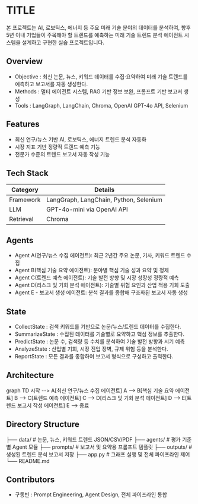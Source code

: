 # TITLE
본 프로젝트는 AI, 로보틱스, 에너지 등 주요 미래 기술 분야의 데이터를 분석하여, 향후 5년 이내 기업들이 주목해야 할 트렌드를 예측하는 미래 기술 트렌드 분석 에이전트 시스템을 설계하고 구현한 실습 프로젝트입니다.

## Overview

- Objective : 최신 논문, 뉴스, 키워드 데이터를 수집·요약하여 미래 기술 트렌드를 예측하고 보고서를 자동 생성한다.
- Methods : 멀티 에이전트 시스템, RAG 기반 정보 보완, 프롬프트 기반 보고서 생성
- Tools : LangGraph, LangChain, Chroma, OpenAI GPT-4o API, Selenium

## Features

- 최신 연구/뉴스 기반 AI, 로보틱스, 에너지 트렌드 분석 자동화
- 시장 지표 기반 정량적 트렌드 예측 기능
- 전문가 수준의 트렌드 보고서 자동 작성 기능


## Tech Stack 

| Category   | Details                                |
|------------|----------------------------------------|
| Framework  | LangGraph, LangChain, Python, Selenium |
| LLM        | GPT-4o-mini via OpenAI API             |
| Retrieval  | Chroma                                 |


## Agents
 
- Agent A(연구/뉴스 수집 에이전트): 최근 2년간 주요 논문, 기사, 키워드 트렌드 수집
- Agent B(핵심 기술 요약 에이전트): 분야별 핵심 기술 성과 요약 및 정제
- Agent C(트렌드 예측 에이전트): 기술 발전 방향 및 시장 성장성 정량적 예측
- Agent D(리스크 및 기회 분석 에이전트): 기술별 위험 요인과 산업 적용 기회 도출
- Agent E - 보고서 생성 에이전트: 분석 결과를 종합해 구조화된 보고서 자동 생성




## State

- CollectState : 검색 키워드를 기반으로 논문/뉴스/트렌드 데이터를 수집한다.
- SummarizeState : 수집된 데이터를 기술별로 요약하고 핵심 정보를 추출한다.
- PredictState : 논문 수, 검색량 등 수치를 분석하여 기술 발전 방향과 시기 예측
- AnalyzeState : 산업별 기회, 시장 진입 장벽, 규제 위험 등을 분석한다.
- ReportState : 모든 결과를 종합하여 보고서 형식으로 구성하고 출력한다.



## Architecture
graph TD
    시작 --> A[최신 연구/뉴스 수집 에이전트]
    A --> B[핵심 기술 요약 에이전트]
    B --> C[트렌드 예측 에이전트]
    C --> D[리스크 및 기회 분석 에이전트]
    D --> E[트렌드 보고서 작성 에이전트]
    E --> 종료


## Directory Structure
├── data/                  # 논문, 뉴스, 키워드 트렌드 JSON/CSV/PDF
├── agents/                # 평가 기준별 Agent 모듈
├── prompts/               # 보고서 및 요약용 프롬프트 템플릿
├── outputs/               # 생성된 트렌드 분석 보고서 저장
├── app.py                 # 그래프 실행 및 전체 파이프라인 제어
└── README.md

## Contributors 
- 구동빈 : Prompt Engineering, Agent Design, 전체 파이프라인 통합
